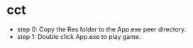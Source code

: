 # cct 
- step 0: Copy the Res folder to the App.exe peer directory. 
- step 1: Double click App.exe to play game. 

